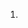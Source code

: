 1.
<div class="box">
	<div class="item"></div>
	<div class="item"></div>
	<div class="item"></div>
</div>

<style>
/*方案一*/
	.box{
		padding: 0 32px;
		box-sizing: border-box;
		display: flex;
		justify-content: space-between;
		flex-wrap: wrap;
	}

	.item{
		width: 334px;
		height:400px;
	}


/*方案二*/

	.box{
		padding-left: 32px;   //------巧妙点在这块
		box-sizing: border-box;
	}

	.item{
		display: inline-block;
		width: 334px;
		height: 500px;
		margin-right: 18px;
	}
	.item:nth-child(2n-1) {
		margin-right: 0
	}

</style>